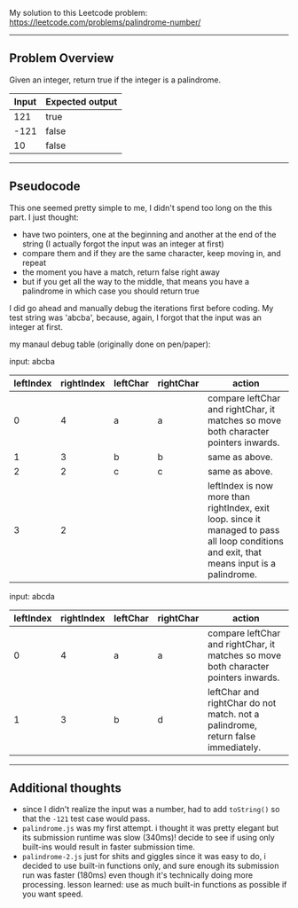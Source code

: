 My solution to this Leetcode problem: https://leetcode.com/problems/palindrome-number/

---

## Problem Overview

Given an integer, return true if the integer is a palindrome.

|Input|Expected output|
|-|-|
|121|true|
|-121|false|
|10|false|


---

## Pseudocode

This one seemed pretty simple to me, I didn't spend too long on the this part. I just thought:

- have two pointers, one at the beginning and another at the end of the string (I actually forgot the input was an integer at first)
- compare them and if they are the same character, keep moving in, and repeat
- the moment you have a match, return false right away
- but if you get all the way to the middle, that means you have a palindrome in which case you should return true

I did go ahead and manually debug the iterations first before coding. My test string was 'abcba', because, again, I forgot that the input was an integer at first.

my manaul debug table (originally done on pen/paper):

input: abcba

|leftIndex|rightIndex|leftChar|rightChar|action|
|-|-|-|-|-|
|0|4|a|a|compare leftChar and rightChar, it matches so move both character pointers inwards.|
|1|3|b|b|same as above.|
|2|2|c|c|same as above.|
|3|2|||leftIndex is now more than rightIndex, exit loop. since it managed to pass all loop conditions and exit, that means input is a palindrome.|


input: abcda

|leftIndex|rightIndex|leftChar|rightChar|action|
|-|-|-|-|-|
|0|4|a|a|compare leftChar and rightChar, it matches so move both character pointers inwards.|
|1|3|b|d|leftChar and rightChar do not match. not a palindrome, return false immediately.|

---

## Additional thoughts

- since I didn't realize the input was a number, had to add `toString()` so that the `-121` test case would pass.
- `palindrome.js` was my first attempt. i thought it was pretty elegant but its submission runtime was slow (340ms)!  decide to see if using only built-ins would result in faster submission time.
- `palindrome-2.js` just for shits and giggles since it was easy to do, i decided to use built-in functions only, and sure enough its submission run was faster (180ms) even though it's technically doing more processing. lesson learned: use as much built-in functions as possible if you want speed.